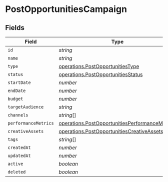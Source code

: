 # PostOpportunitiesCampaign


## Fields

| Field                                                                                                            | Type                                                                                                             | Required                                                                                                         | Description                                                                                                      |
| ---------------------------------------------------------------------------------------------------------------- | ---------------------------------------------------------------------------------------------------------------- | ---------------------------------------------------------------------------------------------------------------- | ---------------------------------------------------------------------------------------------------------------- |
| `id`                                                                                                             | *string*                                                                                                         | :heavy_minus_sign:                                                                                               | N/A                                                                                                              |
| `name`                                                                                                           | *string*                                                                                                         | :heavy_minus_sign:                                                                                               | N/A                                                                                                              |
| `type`                                                                                                           | [operations.PostOpportunitiesType](../../models/operations/postopportunitiestype.md)                             | :heavy_minus_sign:                                                                                               | N/A                                                                                                              |
| `status`                                                                                                         | [operations.PostOpportunitiesStatus](../../models/operations/postopportunitiesstatus.md)                         | :heavy_minus_sign:                                                                                               | N/A                                                                                                              |
| `startDate`                                                                                                      | *number*                                                                                                         | :heavy_minus_sign:                                                                                               | N/A                                                                                                              |
| `endDate`                                                                                                        | *number*                                                                                                         | :heavy_minus_sign:                                                                                               | N/A                                                                                                              |
| `budget`                                                                                                         | *number*                                                                                                         | :heavy_minus_sign:                                                                                               | N/A                                                                                                              |
| `targetAudience`                                                                                                 | *string*                                                                                                         | :heavy_minus_sign:                                                                                               | N/A                                                                                                              |
| `channels`                                                                                                       | *string*[]                                                                                                       | :heavy_minus_sign:                                                                                               | N/A                                                                                                              |
| `performanceMetrics`                                                                                             | [operations.PostOpportunitiesPerformanceMetrics](../../models/operations/postopportunitiesperformancemetrics.md) | :heavy_minus_sign:                                                                                               | N/A                                                                                                              |
| `creativeAssets`                                                                                                 | [operations.PostOpportunitiesCreativeAssets](../../models/operations/postopportunitiescreativeassets.md)         | :heavy_minus_sign:                                                                                               | N/A                                                                                                              |
| `tags`                                                                                                           | *string*[]                                                                                                       | :heavy_minus_sign:                                                                                               | N/A                                                                                                              |
| `createdAt`                                                                                                      | *number*                                                                                                         | :heavy_minus_sign:                                                                                               | N/A                                                                                                              |
| `updatedAt`                                                                                                      | *number*                                                                                                         | :heavy_minus_sign:                                                                                               | N/A                                                                                                              |
| `active`                                                                                                         | *boolean*                                                                                                        | :heavy_minus_sign:                                                                                               | N/A                                                                                                              |
| `deleted`                                                                                                        | *boolean*                                                                                                        | :heavy_minus_sign:                                                                                               | N/A                                                                                                              |